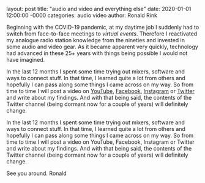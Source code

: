 layout: post
title: "audio and video and everything else"
date: 2020-01-01 12:00:00 -0000
categories: audio video
author: Ronald Rink

Beginning with the COVID-19 pandemic, at my daytime job I suddenly had to switch from face-to-face meetings to *virtual events*. Therefore I reactivated my analogue radio station knowledge from the nineties and invested in some audio and video gear. As it became apparent very quickly, technology had advanced in these 25+ years with things being possible I would not have imagined.

In the last 12 months I spent some time trying out mixers, software and ways to connect stuff. In that time, I learned quite a lot from others and hopefully I can pass along some things I came across on my way. So from time to time I will post a video on [YouTube](https://www.youtube.com/channel/UCjhgnu3wliTq82gQwEiLXTg), [Facebook](https://www.facebook.com/Appclusive-105824888278461/), [Instagram](https://www.instagram.com/appclusive/) or [Twitter](https://twitter.com/appclusive) and write about my findings. And with that being said, the contents of the Twitter channel (being dormant now for a couple of years) will definitely change.

In the last 12 months I spent some time trying out mixers, software and ways to connect stuff. In that time, I learned quite a lot from others and hopefully I can pass along some things I came across on my way. So from time to time I will post a video on YouTube, Facebook, Instagram or Twitter and write about my findings. And with that being said, the contents of the Twitter channel (being dormant now for a couple of years) will definitely change.

See you around. Ronald

